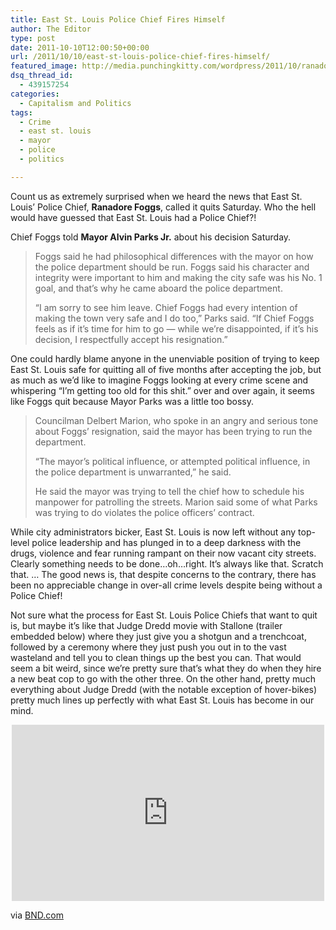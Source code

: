 ```yaml
---
title: East St. Louis Police Chief Fires Himself
author: The Editor
type: post
date: 2011-10-10T12:00:50+00:00
url: /2011/10/10/east-st-louis-police-chief-fires-himself/
featured_image: http://media.punchingkitty.com/wordpress/2011/10/ranadore_foggs.jpeg
dsq_thread_id:
  - 439157254
categories:
  - Capitalism and Politics
tags:
  - Crime
  - east st. louis
  - mayor
  - police
  - politics

---
```

Count us as extremely surprised when we heard the news that East St. Louis&#8217; Police Chief, **Ranadore Foggs**, called it quits Saturday. Who the hell would have guessed that East St. Louis had a Police Chief?!

Chief Foggs told **Mayor Alvin Parks Jr.** about his decision Saturday.

> Foggs said he had philosophical differences with the mayor on how the police department should be run. Foggs said his character and integrity were important to him and making the city safe was his No. 1 goal, and that&#8217;s why he came aboard the police department.
> 
> &#8220;I am sorry to see him leave. Chief Foggs had every intention of making the town very safe and I do too,&#8221; Parks said. &#8220;If Chief Foggs feels as if it&#8217;s time for him to go &#8212; while we&#8217;re disappointed, if it&#8217;s his decision, I respectfully accept his resignation.&#8221;

One could hardly blame anyone in the unenviable position of trying to keep East St. Louis safe for quitting all of five months after accepting the job, but as much as we&#8217;d like to imagine Foggs looking at every crime scene and whispering &#8220;I&#8217;m getting too old for this shit.&#8221; over and over again, it seems like Foggs quit because Mayor Parks was a little too bossy.

> Councilman Delbert Marion, who spoke in an angry and serious tone about Foggs&#8217; resignation, said the mayor has been trying to run the department.
> 
> &#8220;The mayor&#8217;s political influence, or attempted political influence, in the police department is unwarranted,&#8221; he said.
> 
> He said the mayor was trying to tell the chief how to schedule his manpower for patrolling the streets. Marion said some of what Parks was trying to do violates the police officers&#8217; contract.

While city administrators bicker, East St. Louis is now left without any top-level police leadership and has plunged in to a deep darkness with the drugs, violence and fear running rampant on their now vacant city streets. Clearly something needs to be done&#8230;oh&#8230;right. It&#8217;s always like that. Scratch that. &#8230; The good news is, that despite concerns to the contrary, there has been no appreciable change in over-all crime levels despite being without a Police Chief!

Not sure what the process for East St. Louis Police Chiefs that want to quit is, but maybe it&#8217;s like that Judge Dredd movie with Stallone (trailer embedded below) where they just give you a shotgun and a trenchcoat, followed by a ceremony where they just push you out in to the vast wasteland and tell you to clean things up the best you can. That would seem a bit weird, since we&#8217;re pretty sure that&#8217;s what they do when they hire a new beat cop to go with the other three. On the other hand, pretty much everything about Judge Dredd (with the notable exception of hover-bikes) pretty much lines up perfectly with what East St. Louis has become in our mind.

<span class="embed-youtube" style="text-align:center; display: block;"><iframe class='youtube-player' type='text/html' width='500' height='282' src='http://www.youtube.com/embed/6X9FTY3bv6k?version=3&#038;rel=1&#038;fs=1&#038;autohide=2&#038;showsearch=0&#038;showinfo=1&#038;iv_load_policy=1&#038;wmode=transparent' allowfullscreen='true' style='border:0;'></iframe></span>

via <a href="http://www.bnd.com/2011/10/09/1892952/foggs-calls-it-quits-as-e-st-louis.html" target="_blank">BND.com</a>